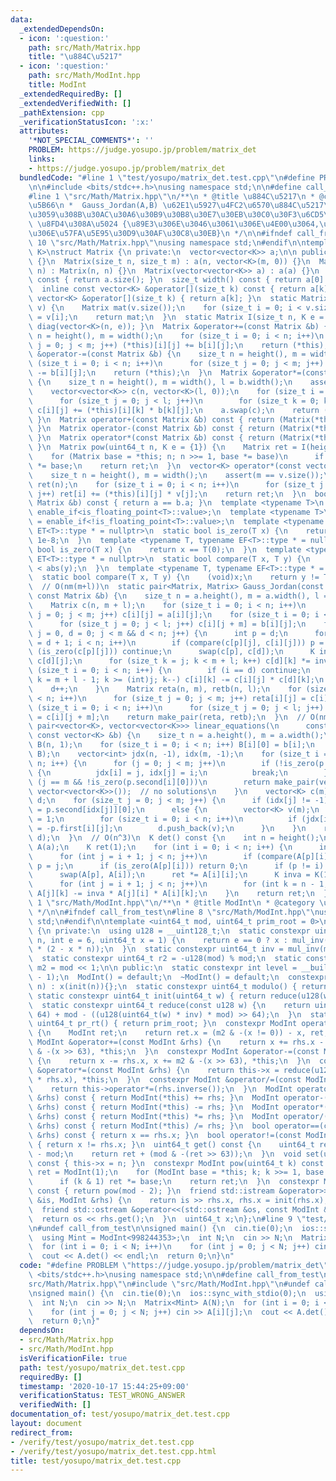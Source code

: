 ```yaml
---
data:
  _extendedDependsOn:
  - icon: ':question:'
    path: src/Math/Matrix.hpp
    title: "\u884C\u5217"
  - icon: ':question:'
    path: src/Math/ModInt.hpp
    title: ModInt
  _extendedRequiredBy: []
  _extendedVerifiedWith: []
  _pathExtension: cpp
  _verificationStatusIcon: ':x:'
  attributes:
    '*NOT_SPECIAL_COMMENTS*': ''
    PROBLEM: https://judge.yosupo.jp/problem/matrix_det
    links:
    - https://judge.yosupo.jp/problem/matrix_det
  bundledCode: "#line 1 \"test/yosupo/matrix_det.test.cpp\"\n#define PROBLEM \"https://judge.yosupo.jp/problem/matrix_det\"\
    \n\n#include <bits/stdc++.h>\nusing namespace std;\n\n#define call_from_test\n\
    #line 1 \"src/Math/Matrix.hpp\"\n/**\n * @title \u884C\u5217\n * @category \u6570\
    \u5B66\n *  Gauss_Jordan(A,B) \u62E1\u5927\u4FC2\u6570\u884C\u5217\u306B\u5BFE\
    \u3059\u308B\u30AC\u30A6\u30B9\u30B8\u30E7\u30EB\u30C0\u30F3\u6CD5\n *  linear_equations(A,b)\
    \ \u8FD4\u308A\u5024 {\u89E3\u306E\u3046\u3061\u306E\u4E00\u3064,\u89E3\u7A7A\u9593\
    \u306E\u57FA\u5E95\u30D9\u30AF\u30C8\u30EB}\n */\n\n#ifndef call_from_test\n#line\
    \ 10 \"src/Math/Matrix.hpp\"\nusing namespace std;\n#endif\n\ntemplate <typename\
    \ K>\nstruct Matrix {\n private:\n  vector<vector<K>> a;\n\n public:\n  Matrix()\
    \ {}\n  Matrix(size_t n, size_t m) : a(n, vector<K>(m, 0)) {}\n  Matrix(size_t\
    \ n) : Matrix(n, n) {}\n  Matrix(vector<vector<K>> a) : a(a) {}\n  size_t height()\
    \ const { return a.size(); }\n  size_t width() const { return a[0].size(); }\n\
    \  inline const vector<K> &operator[](size_t k) const { return a[k]; }\n  inline\
    \ vector<K> &operator[](size_t k) { return a[k]; }\n  static Matrix diag(vector<K>\
    \ v) {\n    Matrix mat(v.size());\n    for (size_t i = 0; i < v.size(); i++) mat[i][i]\
    \ = v[i];\n    return mat;\n  }\n  static Matrix I(size_t n, K e = {1}) { return\
    \ diag(vector<K>(n, e)); }\n  Matrix &operator+=(const Matrix &b) {\n    size_t\
    \ n = height(), m = width();\n    for (size_t i = 0; i < n; i++)\n      for (size_t\
    \ j = 0; j < m; j++) (*this)[i][j] += b[i][j];\n    return (*this);\n  }\n  Matrix\
    \ &operator-=(const Matrix &b) {\n    size_t n = height(), m = width();\n    for\
    \ (size_t i = 0; i < n; i++)\n      for (size_t j = 0; j < m; j++) (*this)[i][j]\
    \ -= b[i][j];\n    return (*this);\n  }\n  Matrix &operator*=(const Matrix &b)\
    \ {\n    size_t n = height(), m = width(), l = b.width();\n    assert(m == b.height());\n\
    \    vector<vector<K>> c(n, vector<K>(l, 0));\n    for (size_t i = 0; i < n; i++)\n\
    \      for (size_t j = 0; j < l; j++)\n        for (size_t k = 0; k < m; k++)\
    \ c[i][j] += (*this)[i][k] * b[k][j];\n    a.swap(c);\n    return (*this);\n \
    \ }\n  Matrix operator+(const Matrix &b) const { return (Matrix(*this) += b);\
    \ }\n  Matrix operator-(const Matrix &b) const { return (Matrix(*this) -= b);\
    \ }\n  Matrix operator*(const Matrix &b) const { return (Matrix(*this) *= b);\
    \ }\n  Matrix pow(uint64_t n, K e = {1}) {\n    Matrix ret = I(height(), e);\n\
    \    for (Matrix base = *this; n; n >>= 1, base *= base)\n      if (n & 1) ret\
    \ *= base;\n    return ret;\n  }\n  vector<K> operator*(const vector<K> &v) {\n\
    \    size_t n = height(), m = width();\n    assert(m == v.size());\n    vector<K>\
    \ ret(n);\n    for (size_t i = 0; i < n; i++)\n      for (size_t j = 0; j < m;\
    \ j++) ret[i] += (*this)[i][j] * v[j];\n    return ret;\n  }\n  bool operator==(const\
    \ Matrix &b) const { return a == b.a; }\n  template <typename T>\n  using ET =\
    \ enable_if<is_floating_point<T>::value>;\n  template <typename T>\n  using EF\
    \ = enable_if<!is_floating_point<T>::value>;\n  template <typename T, typename\
    \ ET<T>::type * = nullptr>\n  static bool is_zero(T x) {\n    return abs(x) <\
    \ 1e-8;\n  }\n  template <typename T, typename EF<T>::type * = nullptr>\n  static\
    \ bool is_zero(T x) {\n    return x == T(0);\n  }\n  template <typename T, typename\
    \ ET<T>::type * = nullptr>\n  static bool compare(T x, T y) {\n    return abs(x)\
    \ < abs(y);\n  }\n  template <typename T, typename EF<T>::type * = nullptr>\n\
    \  static bool compare(T x, T y) {\n    (void)x;\n    return y != T(0);\n  }\n\
    \  // O(nm(m+l))\n  static pair<Matrix, Matrix> Gauss_Jordan(const Matrix &a,\
    \ const Matrix &b) {\n    size_t n = a.height(), m = a.width(), l = b.width();\n\
    \    Matrix c(n, m + l);\n    for (size_t i = 0; i < n; i++)\n      for (size_t\
    \ j = 0; j < m; j++) c[i][j] = a[i][j];\n    for (size_t i = 0; i < n; i++)\n\
    \      for (size_t j = 0; j < l; j++) c[i][j + m] = b[i][j];\n    for (size_t\
    \ j = 0, d = 0; j < m && d < n; j++) {\n      int p = d;\n      for (size_t i\
    \ = d + 1; i < n; i++)\n        if (compare(c[p][j], c[i][j])) p = i;\n      if\
    \ (is_zero(c[p][j])) continue;\n      swap(c[p], c[d]);\n      K invc = K(1) /\
    \ c[d][j];\n      for (size_t k = j; k < m + l; k++) c[d][k] *= invc;\n      for\
    \ (size_t i = 0; i < n; i++) {\n        if (i == d) continue;\n        for (int\
    \ k = m + l - 1; k >= (int)j; k--) c[i][k] -= c[i][j] * c[d][k];\n      }\n  \
    \    d++;\n    }\n    Matrix reta(n, m), retb(n, l);\n    for (size_t i = 0; i\
    \ < n; i++)\n      for (size_t j = 0; j < m; j++) reta[i][j] = c[i][j];\n    for\
    \ (size_t i = 0; i < n; i++)\n      for (size_t j = 0; j < l; j++) retb[i][j]\
    \ = c[i][j + m];\n    return make_pair(reta, retb);\n  }\n  // O(nm^2)\n  static\
    \ pair<vector<K>, vector<vector<K>>> linear_equations(\n      const Matrix &a,\
    \ const vector<K> &b) {\n    size_t n = a.height(), m = a.width();\n    Matrix\
    \ B(n, 1);\n    for (size_t i = 0; i < n; i++) B[i][0] = b[i];\n    auto p = Gauss_Jordan(a,\
    \ B);\n    vector<int> jdx(n, -1), idx(m, -1);\n    for (size_t i = 0, j; i <\
    \ n; i++) {\n      for (j = 0; j < m; j++)\n        if (!is_zero(p.first[i][j]))\
    \ {\n          jdx[i] = j, idx[j] = i;\n          break;\n        }\n      if\
    \ (j == m && !is_zero(p.second[i][0]))\n        return make_pair(vector<K>(),\
    \ vector<vector<K>>());  // no solutions\n    }\n    vector<K> c(m);\n    vector<vector<K>>\
    \ d;\n    for (size_t j = 0; j < m; j++) {\n      if (idx[j] != -1)\n        c[j]\
    \ = p.second[idx[j]][0];\n      else {\n        vector<K> v(m);\n        v[j]\
    \ = 1;\n        for (size_t i = 0; i < n; i++)\n          if (jdx[i] != -1) v[jdx[i]]\
    \ = -p.first[i][j];\n        d.push_back(v);\n      }\n    }\n    return make_pair(c,\
    \ d);\n  }\n  // O(n^3)\n  K det() const {\n    int n = height();\n    Matrix\
    \ A(a);\n    K ret(1);\n    for (int i = 0; i < n; i++) {\n      int p = i;\n\
    \      for (int j = i + 1; j < n; j++)\n        if (compare(A[p][i], A[j][i]))\
    \ p = j;\n      if (is_zero(A[p][i])) return 0;\n      if (p != i) ret = -ret;\n\
    \      swap(A[p], A[i]);\n      ret *= A[i][i];\n      K inva = K(1) / A[i][i];\n\
    \      for (int j = i + 1; j < n; j++)\n        for (int k = n - 1; k >= i; k--)\
    \ A[j][k] -= inva * A[j][i] * A[i][k];\n    }\n    return ret;\n  }\n};\n#line\
    \ 1 \"src/Math/ModInt.hpp\"\n/**\n * @title ModInt\n * @category \u6570\u5B66\n\
    \ */\n\n#ifndef call_from_test\n#line 8 \"src/Math/ModInt.hpp\"\nusing namespace\
    \ std;\n#endif\n\ntemplate <uint64_t mod, uint64_t prim_root = 0>\nclass ModInt\
    \ {\n private:\n  using u128 = __uint128_t;\n  static constexpr uint64_t mul_inv(uint64_t\
    \ n, int e = 6, uint64_t x = 1) {\n    return e == 0 ? x : mul_inv(n, e - 1, x\
    \ * (2 - x * n));\n  }\n  static constexpr uint64_t inv = mul_inv(mod, 6, 1);\n\
    \  static constexpr uint64_t r2 = -u128(mod) % mod;\n  static constexpr uint64_t\
    \ m2 = mod << 1;\n\n public:\n  static constexpr int level = __builtin_ctzll(mod\
    \ - 1);\n  ModInt() = default;\n  ~ModInt() = default;\n  constexpr ModInt(uint64_t\
    \ n) : x(init(n)){};\n  static constexpr uint64_t modulo() { return mod; }\n \
    \ static constexpr uint64_t init(uint64_t w) { return reduce(u128(w) * r2); }\n\
    \  static constexpr uint64_t reduce(const u128 w) {\n    return uint64_t(w >>\
    \ 64) + mod - ((u128(uint64_t(w) * inv) * mod) >> 64);\n  }\n  static constexpr\
    \ uint64_t pr_rt() { return prim_root; }\n  constexpr ModInt operator-() const\
    \ {\n    ModInt ret;\n    return ret.x = (m2 & -(x != 0)) - x, ret;\n  }\n  constexpr\
    \ ModInt &operator+=(const ModInt &rhs) {\n    return x += rhs.x - m2, x += m2\
    \ & -(x >> 63), *this;\n  }\n  constexpr ModInt &operator-=(const ModInt &rhs)\
    \ {\n    return x -= rhs.x, x += m2 & -(x >> 63), *this;\n  }\n  constexpr ModInt\
    \ &operator*=(const ModInt &rhs) {\n    return this->x = reduce(u128(this->x)\
    \ * rhs.x), *this;\n  }\n  constexpr ModInt &operator/=(const ModInt &rhs) {\n\
    \    return this->operator*=(rhs.inverse());\n  }\n  ModInt operator+(const ModInt\
    \ &rhs) const { return ModInt(*this) += rhs; }\n  ModInt operator-(const ModInt\
    \ &rhs) const { return ModInt(*this) -= rhs; }\n  ModInt operator*(const ModInt\
    \ &rhs) const { return ModInt(*this) *= rhs; }\n  ModInt operator/(const ModInt\
    \ &rhs) const { return ModInt(*this) /= rhs; }\n  bool operator==(const ModInt\
    \ &rhs) const { return x == rhs.x; }\n  bool operator!=(const ModInt &rhs) const\
    \ { return x != rhs.x; }\n  uint64_t get() const {\n    uint64_t ret = reduce(x)\
    \ - mod;\n    return ret + (mod & -(ret >> 63));\n  }\n  void set(uint64_t n)\
    \ const { this->x = n; }\n  constexpr ModInt pow(uint64_t k) const {\n    ModInt\
    \ ret = ModInt(1);\n    for (ModInt base = *this; k; k >>= 1, base *= base)\n\
    \      if (k & 1) ret *= base;\n    return ret;\n  }\n  constexpr ModInt inverse()\
    \ const { return pow(mod - 2); }\n  friend std::istream &operator>>(std::istream\
    \ &is, ModInt &rhs) {\n    return is >> rhs.x, rhs.x = init(rhs.x), is;\n  }\n\
    \  friend std::ostream &operator<<(std::ostream &os, const ModInt &rhs) {\n  \
    \  return os << rhs.get();\n  }\n  uint64_t x;\n};\n#line 9 \"test/yosupo/matrix_det.test.cpp\"\
    \n#undef call_from_test\n\nsigned main() {\n  cin.tie(0);\n  ios::sync_with_stdio(0);\n\
    \  using Mint = ModInt<998244353>;\n  int N;\n  cin >> N;\n  Matrix<Mint> A(N);\n\
    \  for (int i = 0; i < N; i++)\n    for (int j = 0; j < N; j++) cin >> A[i][j];\n\
    \  cout << A.det() << endl;\n  return 0;\n}\n"
  code: "#define PROBLEM \"https://judge.yosupo.jp/problem/matrix_det\"\n\n#include\
    \ <bits/stdc++.h>\nusing namespace std;\n\n#define call_from_test\n#include \"\
    src/Math/Matrix.hpp\"\n#include \"src/Math/ModInt.hpp\"\n#undef call_from_test\n\
    \nsigned main() {\n  cin.tie(0);\n  ios::sync_with_stdio(0);\n  using Mint = ModInt<998244353>;\n\
    \  int N;\n  cin >> N;\n  Matrix<Mint> A(N);\n  for (int i = 0; i < N; i++)\n\
    \    for (int j = 0; j < N; j++) cin >> A[i][j];\n  cout << A.det() << endl;\n\
    \  return 0;\n}"
  dependsOn:
  - src/Math/Matrix.hpp
  - src/Math/ModInt.hpp
  isVerificationFile: true
  path: test/yosupo/matrix_det.test.cpp
  requiredBy: []
  timestamp: '2020-10-17 15:44:25+09:00'
  verificationStatus: TEST_WRONG_ANSWER
  verifiedWith: []
documentation_of: test/yosupo/matrix_det.test.cpp
layout: document
redirect_from:
- /verify/test/yosupo/matrix_det.test.cpp
- /verify/test/yosupo/matrix_det.test.cpp.html
title: test/yosupo/matrix_det.test.cpp
---
```

